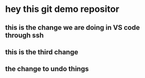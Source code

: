 # hey this git demo repositor


## this is the change we are doing in VS code through ssh 

## this is the third change 

## the change to undo things